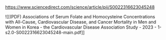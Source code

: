 
https://www.sciencedirect.com/science/article/pii/S0022316623045248

![[(PDF) Associations of Serum Folate and Homocysteine Concentrations with All-Cause, Cardiovascular Disease, and Cancer Mortality in Men and Women in Korea - the Cardiovascular Disease Association Study - 2023 - 1-s2.0-S0022316623045248-main.pdf]]
